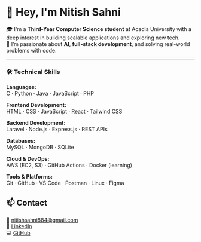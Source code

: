 # 👋 Hey, I'm Nitish Sahni

🎓 I'm a **Third-Year Computer Science student** at Acadia University with a deep interest in building scalable applications and exploring new tech.  
🚀 I’m passionate about **AI**, **full-stack development**, and solving real-world problems with code.

---

### 🛠️ Technical Skills

**Languages:**  
C · Python · Java · JavaScript · PHP

**Frontend Development:**  
HTML · CSS · JavaScript · React · Tailwind CSS

**Backend Development:**  
Laravel · Node.js · Express.js · REST APIs

**Databases:**  
MySQL · MongoDB · SQLite

**Cloud & DevOps:**  
AWS (EC2, S3) · GitHub Actions · Docker (learning)

**Tools & Platforms:**  
Git · GitHub · VS Code · Postman · Linux · Figma

## 📫 Contact  
📧 nitishsahni884@gmail.com  
🔗 [LinkedIn](https://www.linkedin.com/in/sahninitish/)  
💻 [GitHub](https://github.com/NitishSahni)



